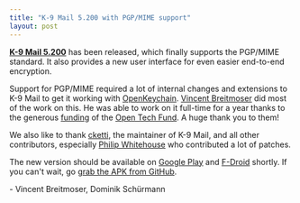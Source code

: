 ```yaml
---
title: "K-9 Mail 5.200 with PGP/MIME support"
layout: post
---
```


[**K-9 Mail 5.200**](https://k9mail.github.io/2016/12/26/K-9-Mail-5.200-released.html) has been released, which finally supports the PGP/MIME standard.
It also provides a new user interface for even easier end-to-end encryption.

Support for PGP/MIME required a lot of internal changes and extensions to K-9 Mail to get it working with [OpenKeychain](https://www.openkeychain.org/).
[Vincent Breitmoser](https://github.com/valodim) did most of the work on this.
He was able to work on it full-time for a year thanks to the generous [funding](https://www.opentech.fund/project/k-9-mail) of the [Open Tech Fund](https://www.opentech.fund/).
A huge thank you to them!

We also like to thank [cketti](https://github.com/cketti), the maintainer of K-9 Mail, and all other contributors, especially [Philip Whitehouse](https://github.com/philipwhiuk) who contributed a lot of patches.

The new version should be available on [Google Play](https://play.google.com/store/apps/details?id=com.fsck.k9) and [F-Droid](https://f-droid.org/repository/browse/?fdid=com.fsck.k9) shortly.
If you can't wait, go [grab the APK from GitHub](https://github.com/k9mail/k-9/releases/tag/5.200).

 \- Vincent Breitmoser, Dominik Schürmann
